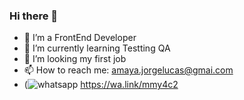 ### Hi there 👋

- 🔭 I’m a FrontEnd Developer
- 🌱 I’m currently learning Testting QA
- 👯 I’m looking my first job
- 📫 How to reach me: amaya.jorgelucas@gmai.com
- (![whatsapp](https://user-images.githubusercontent.com/89165855/169624443-0e67b92a-337a-4fcc-ab9b-e585adf0c4ab.png) https://wa.link/mmy4c2

